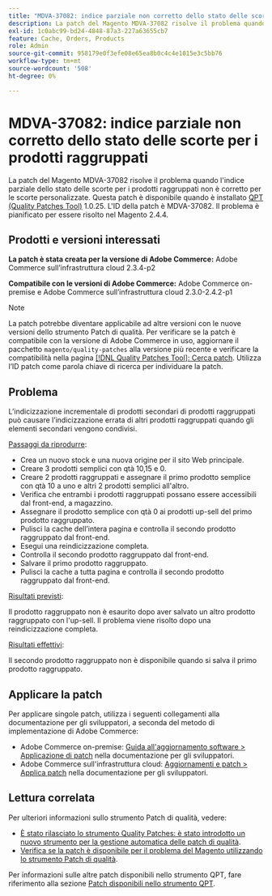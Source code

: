```yaml
---
title: "MDVA-37082: indice parziale non corretto dello stato delle scorte per i prodotti raggruppati"
description: La patch del Magento MDVA-37082 risolve il problema quando l'indice parziale dello stato delle scorte per i prodotti raggruppati non è corretto per le scorte personalizzate. Questa patch è disponibile quando è installato [Quality Patches Tool (QPT)](https://devdocs.magento.com/guides/v2.4/comp-mgr/patching.html#mqp) 1.0.25. L'ID della patch è MDVA-37082. Il problema è pianificato per essere risolto nel Magento 2.4.4.
exl-id: 1c0abc99-bd24-4848-87a3-227a63655cb7
feature: Cache, Orders, Products
role: Admin
source-git-commit: 958179e0f3efe08e65ea8b0c4c4e1015e3c5bb76
workflow-type: tm+mt
source-wordcount: '508'
ht-degree: 0%

---
```


# MDVA-37082: indice parziale non corretto dello stato delle scorte per i prodotti raggruppati

La patch del Magento MDVA-37082 risolve il problema quando l&#39;indice parziale dello stato delle scorte per i prodotti raggruppati non è corretto per le scorte personalizzate. Questa patch è disponibile quando è installato [QPT (Quality Patches Tool)](https://devdocs.magento.com/guides/v2.4/comp-mgr/patching.html#mqp) 1.0.25. L&#39;ID della patch è MDVA-37082. Il problema è pianificato per essere risolto nel Magento 2.4.4.


## Prodotti e versioni interessati

**La patch è stata creata per la versione di Adobe Commerce:**
Adobe Commerce sull’infrastruttura cloud 2.3.4-p2

**Compatibile con le versioni di Adobe Commerce:**
Adobe Commerce on-premise e Adobe Commerce sull’infrastruttura cloud 2.3.0-2.4.2-p1
>[!NOTE]
>
>La patch potrebbe diventare applicabile ad altre versioni con le nuove versioni dello strumento Patch di qualità. Per verificare se la patch è compatibile con la versione di Adobe Commerce in uso, aggiornare il pacchetto `magento/quality-patches` alla versione più recente e verificare la compatibilità nella pagina [[!DNL Quality Patches Tool]: Cerca patch](https://devdocs.magento.com/quality-patches/tool.html#patch-grid). Utilizza l’ID patch come parola chiave di ricerca per individuare la patch.

## Problema

L’indicizzazione incrementale di prodotti secondari di prodotti raggruppati può causare l’indicizzazione errata di altri prodotti raggruppati quando gli elementi secondari vengono condivisi.

<u>Passaggi da riprodurre</u>:

* Crea un nuovo stock e una nuova origine per il sito Web principale.
* Creare 3 prodotti semplici con qtà 10,15 e 0.
* Creare 2 prodotti raggruppati e assegnare il primo prodotto semplice con qtà 10 a uno e altri 2 prodotti semplici all&#39;altro.
* Verifica che entrambi i prodotti raggruppati possano essere accessibili dal front-end, a magazzino.
* Assegnare il prodotto semplice con qtà 0 ai prodotti up-sell del primo prodotto raggruppato.
* Pulisci la cache dell’intera pagina e controlla il secondo prodotto raggruppato dal front-end.
* Esegui una reindicizzazione completa.
* Controlla il secondo prodotto raggruppato dal front-end.
* Salvare il primo prodotto raggruppato.
* Pulisci la cache a tutta pagina e controlla il secondo prodotto raggruppato dal front-end.

<u>Risultati previsti</u>:

Il prodotto raggruppato non è esaurito dopo aver salvato un altro prodotto raggruppato con l&#39;up-sell. Il problema viene risolto dopo una reindicizzazione completa.

<u>Risultati effettivi</u>:

Il secondo prodotto raggruppato non è disponibile quando si salva il primo prodotto raggruppato.

## Applicare la patch

Per applicare singole patch, utilizza i seguenti collegamenti alla documentazione per gli sviluppatori, a seconda del metodo di implementazione di Adobe Commerce:

* Adobe Commerce on-premise: [Guida all&#39;aggiornamento software > Applicazione di patch](https://devdocs.magento.com/guides/v2.4/comp-mgr/patching/mqp.html) nella documentazione per gli sviluppatori.
* Adobe Commerce sull&#39;infrastruttura cloud: [Aggiornamenti e patch > Applica patch](https://devdocs.magento.com/cloud/project/project-patch.html) nella documentazione per gli sviluppatori.

## Lettura correlata

Per ulteriori informazioni sullo strumento Patch di qualità, vedere:

* [È stato rilasciato lo strumento Quality Patches: è stato introdotto un nuovo strumento per la gestione automatica delle patch di qualità](/help/announcements/adobe-commerce-announcements/magento-quality-patches-released-new-tool-to-self-serve-quality-patches.md).
* [Verifica se la patch è disponibile per il problema del Magento utilizzando lo strumento Patch di qualità](/help/support-tools/patches-available-in-qpt-tool/check-patch-for-magento-issue-with-magento-quality-patches.md).

Per informazioni sulle altre patch disponibili nello strumento QPT, fare riferimento alla sezione [Patch disponibili nello strumento QPT](https://support.magento.com/hc/en-us/sections/360010506631-Patches-available-in-QPT-tool-).
